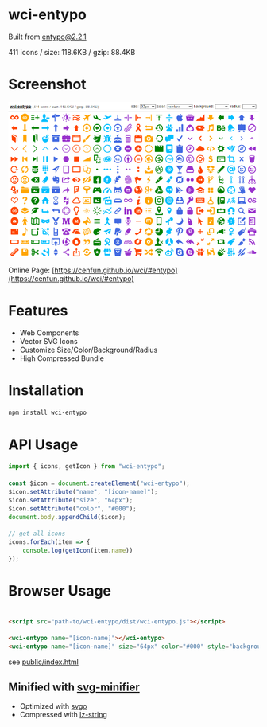 # wci-entypo
Built from [entypo@2.2.1](https://github.com/hypermodules/entypo)  

411 icons / size: 118.6KB / gzip: 88.4KB  



# Screenshot
![screenshot](public/screenshot.png)

Online Page: [https://cenfun.github.io/wci/#entypo](https://cenfun.github.io/wci/#entypo)

# Features
* Web Components
* Vector SVG Icons 
* Customize Size/Color/Background/Radius
* High Compressed Bundle
# Installation
```sh
npm install wci-entypo
```
# API Usage
```js
import { icons, getIcon } from "wci-entypo";

const $icon = document.createElement("wci-entypo");
$icon.setAttribute("name", "[icon-name]");
$icon.setAttribute("size", "64px");
$icon.setAttribute("color", "#000");
document.body.appendChild($icon);

// get all icons
icons.forEach(item => {
    console.log(getIcon(item.name))
});
```
# Browser Usage
```html

<script src="path-to/wci-entypo/dist/wci-entypo.js"></script>

<wci-entypo name="[icon-name]"></wci-entypo>
<wci-entypo name="[icon-name]" size="64px" color="#000" style="background:#f5f5f5;"></wci-entypo>
```
see [public/index.html](public/index.html)

## Minified with [svg-minifier](https://github.com/cenfun/svg-minifier)
* Optimized with [svgo](https://github.com/svg/svgo)
* Compressed with [lz-string](https://github.com/pieroxy/lz-string)